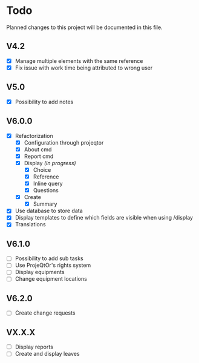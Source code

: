 # Todo
Planned changes to this project will be documented in this file.

## V4.2
 * [x] Manage multiple elements with the same reference
 * [x] Fix issue with work time being attributed to wrong user

## V5.0
 * [x] Possibility to add notes

## V6.0.0
 * [x] Refactorization
   * [x] Configuration through projeqtor
   * [x] About cmd
   * [x] Report cmd
   * [x] Display _(in progress)_
     * [x] Choice
     * [x] Reference
     * [x] Inline query
     * [x] Questions
   * [x] Create
     * [x] Summary 
 * [x] Use database to store data
 * [x] Display templates to define which fields are visible when using /display
 * [x] Translations

## V6.1.0
 * [ ] Possibility to add sub tasks
 * [ ] Use ProjeQtOr's rights system
 * [ ] Display equipments
 * [ ] Change equipment locations

## V6.2.0
 * [ ] Create change requests

## VX.X.X
 * [ ] Display reports
 * [ ] Create and display leaves

